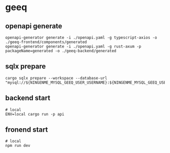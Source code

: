 # geeq

## openapi generate
```shell
openapi-generator generate -i ./openapi.yaml -g typescript-axios -o ./geeq-frontend/components/generated
openapi-generator generate -i ./openapi.yaml -g rust-axum -p packageName=generated -o ./geeq-backend/generated
```

## sqlx prepare
```
cargo sqlx prepare --workspace --database-url "mysql://${NINGENME_MYSQL_GEEQ_USER_USERNAME}:${NINGENME_MYSQL_GEEQ_USER_PASSWORD}@${NINGENME_MYSQL_HOST}:${NINGENME_MYSQL_PORT}/geeq"
```

## backend start
```shell
# local
ENV=local cargo run -p api
```

## fronend start
```shell
# local
npm run dev
```